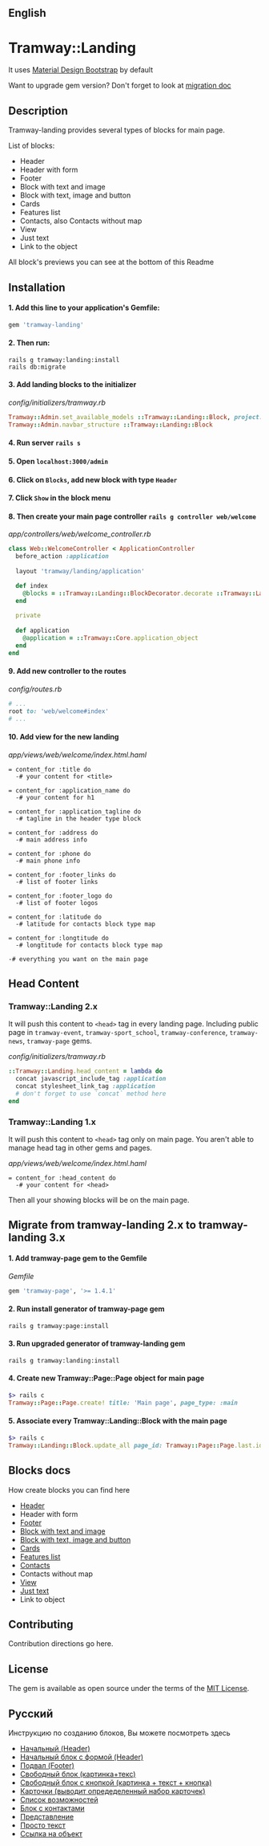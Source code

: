 ## English

# Tramway::Landing
It uses [Material Design Bootstrap](https://mdbootstrap.com/) by default

Want to upgrade gem version?
Don't forget to look at [migration doc](https://github.com/ulmic/tramway-dev/blob/develop/tramway-landing/docs/migrations_to_version.md)

## Description

Tramway-landing provides several types of blocks for main page.

List of blocks:

* Header
* Header with form
* Footer
* Block with text and image
* Block with text, image and button
* Cards
* Features list
* Contacts, also Contacts without map
* View
* Just text
* Link to the object

All block's previews you can see at the bottom of this Readme

## Installation

#### 1. Add this line to your application's Gemfile:

```ruby
gem 'tramway-landing'
```

#### 2. Then run:

```shell
rails g tramway:landing:install
rails db:migrate
```

#### 3. Add landing blocks to the initializer

*config/initializers/tramway.rb*
```ruby
Tramway::Admin.set_available_models ::Tramway::Landing::Block, project: #{project_name_which_you_use_in_the_application}
Tramway::Admin.navbar_structure ::Tramway::Landing::Block
```

#### 4. Run server `rails s`
#### 5. Open `localhost:3000/admin`
#### 6. Click on `Blocks`, add new block with type `Header`
#### 7. Click `Show` in the block menu

#### 8. Then create your main page controller `rails g controller web/welcome`

*app/controllers/web/welcome_controller.rb*
```ruby
class Web::WelcomeController < ApplicationController
  before_action :application
  
  layout 'tramway/landing/application'

  def index
    @blocks = ::Tramway::Landing::BlockDecorator.decorate ::Tramway::Landing::Block.on_main_page
  end
  
  private
  
  def application
    @application = ::Tramway::Core.application_object
  end
end
```

#### 9. Add new controller to the routes

*config/routes.rb*
```ruby
# ...
root to: 'web/welcome#index'
# ...
```

#### 10. Add view for the new landing

*app/views/web/welcome/index.html.haml*
```haml
= content_for :title do
  -# your content for <title>
  
= content_for :application_name do
  -# your content for h1
  
= content_for :application_tagline do
  -# tagline in the header type block
  
= content_for :address do
  -# main address info

= content_for :phone do
  -# main phone info
  
= content_for :footer_links do
  -# list of footer links
  
= content_for :footer_logo do
  -# list of footer logos
  
= content_for :latitude do
  -# latitude for contacts block type map
  
= content_for :longtitude do
  -# longtitude for contacts block type map
  
-# everything you want on the main page
```

## Head Content

### Tramway::Landing 2.x

It will push this content to `<head>` tag in every landing page. Including public page in `tramway-event`, `tramway-sport_school`, `tramway-conference`, `tramway-news`, `tramway-page` gems. 

*config/initializers/tramway.rb*

```ruby
::Tramway::Landing.head_content = lambda do
  concat javascript_include_tag :application
  concat stylesheet_link_tag :application
  # don't forget to use `concat` method here
end
```

### Tramway::Landing 1.x

It will push this content to `<head>` tag only on main page. You aren't able to manage head tag in other gems and pages.

*app/views/web/welcome/index.html.haml*

```haml
= content_for :head_content do
  -# your content for <head>
```

Then all your showing blocks will be on the main page.

## Migrate from tramway-landing 2.x to tramway-landing 3.x

#### 1. Add tramway-page gem to the Gemfile

*Gemfile*
```ruby
gem 'tramway-page', '>= 1.4.1'
```

#### 2. Run install generator of tramway-page gem

```shell
rails g tramway:page:install
```

#### 3. Run upgraded generator of tramway-landing gem

```shell
rails g tramway:landing:install
```

#### 4. Create new Tramway::Page::Page object for main page

```ruby
$> rails c
Tramway::Page::Page.create! title: 'Main page', page_type: :main
```

#### 5. Associate every Tramway::Landing::Block with the main page

```ruby
$> rails c
Tramway::Landing::Block.update_all page_id: Tramway::Page::Page.last.id
```

## Blocks docs

How create blocks you can find here

* [Header](https://github.com/ulmic/tramway-dev/blob/develop/tramway-landing/docs/header/main.md)
* Header with form
* [Footer](https://github.com/ulmic/tramway-dev/blob/develop/tramway-landing/docs/footer/main.md)
* [Block with text and image](https://github.com/ulmic/tramway-dev/blob/develop/tramway-landing/docs/block_with_text_and_image/main.md)
* [Block with text, image and button](https://github.com/ulmic/tramway-dev/blob/develop/tramway-landing/docs/block_with_text_image_and_button/main.md)
* [Cards](https://github.com/ulmic/tramway-dev/blob/develop/tramway-landing/docs/cards/main.md)
* [Features list](https://github.com/ulmic/tramway-dev/blob/develop/tramway-landing/docs/features/main.md)
* [Contacts](https://github.com/ulmic/tramway-dev/blob/develop/tramway-landing/docs/contacts/main.md)
* Contacts without map
* [View](https://github.com/ulmic/tramway-dev/blob/develop/tramway-landing/docs/view/main.md)
* [Just text](https://github.com/ulmic/tramway-dev/blob/develop/tramway-landing/docs/just_text/main.md)
* Link to object

## Contributing
Contribution directions go here.

## License
The gem is available as open source under the terms of the [MIT License](http://opensource.org/licenses/MIT).

## Русский

Инструкцию по созданию блоков, Вы можете посмотреть здесь

* [Начальный (Header)]()
* [Начальный блок с формой (Header)]()
* [Подвал (Footer)]()
* [Свободный блок (картинка+текс)]()
* [Свободный блок с кнопкой (картинка + текст + кнопка)]()
* [Карточки (выводит опредеделенный набор карточек)]()
* [Список возможностей]()
* [Блок с контактами]()
* [Представление]()
* [Просто текст]()
* [Ссылка на объект]()